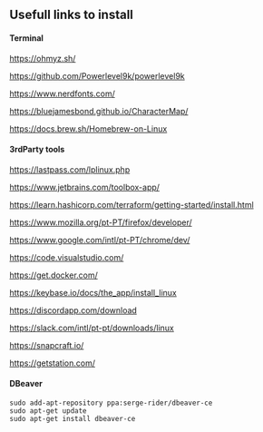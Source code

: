 ## Usefull links to install


#### Terminal

https://ohmyz.sh/


https://github.com/Powerlevel9k/powerlevel9k


https://www.nerdfonts.com/


https://bluejamesbond.github.io/CharacterMap/


https://docs.brew.sh/Homebrew-on-Linux

#### 3rdParty tools



https://lastpass.com/lplinux.php

https://www.jetbrains.com/toolbox-app/

https://learn.hashicorp.com/terraform/getting-started/install.html

https://www.mozilla.org/pt-PT/firefox/developer/

https://www.google.com/intl/pt-PT/chrome/dev/

https://code.visualstudio.com/

https://get.docker.com/

https://keybase.io/docs/the_app/install_linux

https://discordapp.com/download

https://slack.com/intl/pt-pt/downloads/linux

https://snapcraft.io/

https://getstation.com/



#### DBeaver
```
sudo add-apt-repository ppa:serge-rider/dbeaver-ce
sudo apt-get update
sudo apt-get install dbeaver-ce
```
